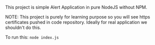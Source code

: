 This project is simple Alert Application in pure NodeJS without NPM.

NOTE: This project is purely for learning purpose so you will see https certificates pushed in code repository. Ideally for real application we shouldn't do this.

To run this:
`node index.js`